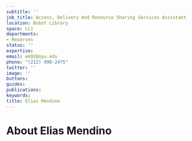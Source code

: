 ```yaml
---
subtitle: ''
job_title: Access, Delivery And Resource Sharing Services Assistant
location: Bobst Library
space: LL1
departments:
- Reserves
status: ''
expertise: 
email: em92@nyu.edu
phone: "(212) 998-2475"
twitter: ''
image: ''
buttons: 
guides: 
publications: 
keywords: 
title: Elias Mendino
---
```


# About Elias Mendino